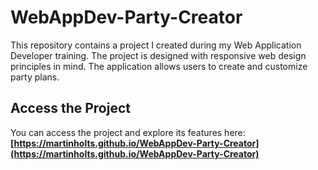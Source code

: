 # WebAppDev-Party-Creator

This repository contains a project I created during my Web Application Developer training. The project is designed with responsive web design principles in mind. The application allows users to create and customize party plans.

## Access the Project

You can access the project and explore its features here: **[https://martinholts.github.io/WebAppDev-Party-Creator](https://martinholts.github.io/WebAppDev-Party-Creator)**
